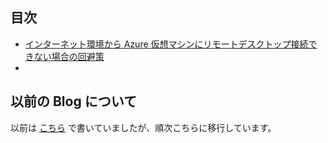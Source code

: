 ## 目次

- [インターネット環境から Azure 仮想マシンにリモートデスクトップ接続できない場合の回避策](./using-azure-vm-over-internet)
- 

## 以前の Blog について

以前は [こちら](https://blogs.msdn.microsoft.com/ainaba-csa/) で書いていましたが、順次こちらに移行しています。
